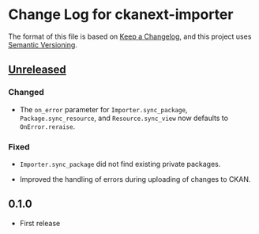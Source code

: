 # Change Log for ckanext-importer

The format of this file is based on [Keep a Changelog], and this
project uses [Semantic Versioning].

## [Unreleased]

### Changed

- The `on_error` parameter for `Importer.sync_package`, `Package.sync_resource`,
  and `Resource.sync_view` now defaults to `OnError.reraise`.

### Fixed

- `Importer.sync_package` did not find existing private packages.

- Improved the handling of errors during uploading of changes to CKAN.


## 0.1.0

- First release


[Unreleased]: https://github.com/stadt-karlsruhe/ckanext-importer/compare/v0.1.0...master

[Keep a Changelog]: http://keepachangelog.com
[Semantic Versioning]: http://semver.org/

